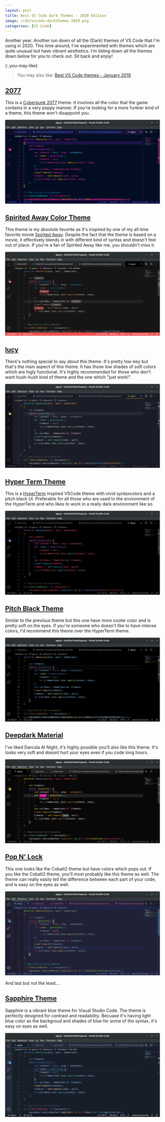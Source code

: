 ```yaml
---
layout: post
title: Best VS Code Dark Themes - 2020 Edition
image: /cdn/vscode-darkthemes-2020.png
categories: [VS Code]
---
```


Another year. Another run down of all the (Dark) themes of VS Code that I'm using in 2020. This time around, I've experimented with themes which are quite unusual but have vibrant aesthetics. I'm listing down all the themes down below for you to check out. Sit back and enjoy!

{:.you-may-like}
> You may also like: [Best VS Code themes - January 2019](/best-vscode-themes-january-2019/)

## [2077](https://marketplace.visualstudio.com/items?itemName=Endormi.2077-theme)

This is a [Cyberpunk 2077](https://en.wikipedia.org/wiki/Cyberpunk_2077) theme. It involves all the color that the game contains in a very peppy manner. If you're looking for a more funkier kind of a theme, this theme won't disappoint you.

![](/images/2077.png)

## [Spirited Away Color Theme](https://marketplace.visualstudio.com/items?itemName=MaxfieldWalker.vscode-color-theme-spirited-away)

This theme is my absolute favorite as it's inspired by one of my all time favorite movie [Spirited Away](https://en.wikipedia.org/wiki/Spirited_Away). Despite the fact that the theme is based on a movie, it effectively blends in with different kind of syntax and doesn't feel out of place. If you're a fan of Spirited Away like me, you shouldn't miss it.

![](/images/spirited_away.png)

## [lucy](https://marketplace.visualstudio.com/items?itemName=juliettepretot.lucy-vscode)

There's nothing special to say about this theme. It's pretty low-key but that's the main aspect of this theme. It has those low shades of soft colors which are higly functional. It's highly recommended for those who don't want hush-hush kind of theme and the one which "just work!".

![](/images/lucy.png)

## [Hyper Term Theme](https://marketplace.visualstudio.com/items?itemName=hsnazar.hyper-term-theme)

This is a [HyperTerm](https://hyper.is/) inspired VSCode theme with vivid syntaxcolors and a pitch black UI. Preferable for all those who are used to the environment of the HyperTerm and who likes to work in a really dark environment like so.

![](/images/hyperterm.png)

## [Pitch Black Theme](https://marketplace.visualstudio.com/items?itemName=viktorqvarfordt.vscode-pitch-black-theme)

Similar to the previous theme but this one have more cooler color and is pretty soft on the eyes. If you're someone who doesn't like to have intense colors, I'd recommend this theme over the HyperTerm theme.

![](/images/pitch_black.png)

## [Deepdark Material](https://marketplace.visualstudio.com/items?itemName=Nimda.deepdark-material)

I've liked Darcula At Night, it's highly possible you'll also like this theme. It's looks very soft and doesnt hurt your eyes even if you code long hours.

![](/images/deepdark.png)

## [Pop N' Lock](https://marketplace.visualstudio.com/items?itemName=Luxcium.pop-n-lock-theme-vscode)

This one looks like the Cobalt2 theme but have colors which pops out. If you like the Cobalt2 theme, you'll most probably like this theme as well. The theme can really easily tell the difference between each part of your code, and is easy on the eyes as well.

![](/images/popnlock.png)

And last but not the least...

## [Sapphire Theme](https://marketplace.visualstudio.com/items?itemName=Tyriar.theme-sapphire)

Sapphire is a vibrant blue theme for Visual Studio Code. The theme is perfectly designed for contrast and readability. Becuase it's having light blue color as the backgroud and shades of blue for some of the syntax, it's easy on eyes as well.

![](/images/sapphire.png)



